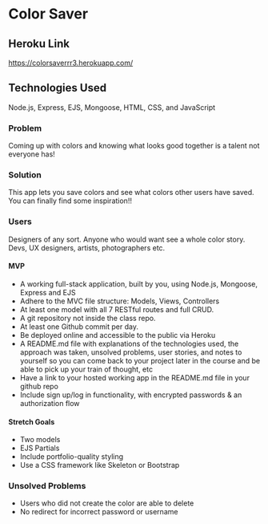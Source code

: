 # Color Saver

## Heroku Link
https://colorsaverrr3.herokuapp.com/

## Technologies Used
Node.js, Express, EJS, Mongoose, HTML, CSS, and JavaScript

### Problem
Coming up with colors and knowing what looks good together is a talent not everyone has! 

### Solution
This app lets you save colors and see what colors other users have saved. You can finally find some inspiration!!

### Users 
Designers of any sort. Anyone who would want see a whole color story. Devs, UX designers, artists, photographers etc.

#### MVP
* A working full-stack application, built by you, using Node.js, Mongoose, Express and EJS
* Adhere to the MVC file structure: Models, Views, Controllers
* At least one model with all 7 RESTful routes and full CRUD.
* A git repository not inside the class repo.
* At least one Github commit per day.
* Be deployed online and accessible to the public via Heroku
* A README.md file with explanations of the technologies used, the approach was taken, unsolved problems, user stories, and notes to yourself so you can come back to your project later in the course and be able to pick up your train of thought, etc
* Have a link to your hosted working app in the README.md file in your github repo
* Include sign up/log in functionality, with encrypted passwords & an authorization flow

#### Stretch Goals
* Two models
* EJS Partials 
* Include portfolio-quality styling
* Use a CSS framework like Skeleton or Bootstrap

### Unsolved Problems 
* Users who did not create the color are able to delete
* No redirect for incorrect password or username
